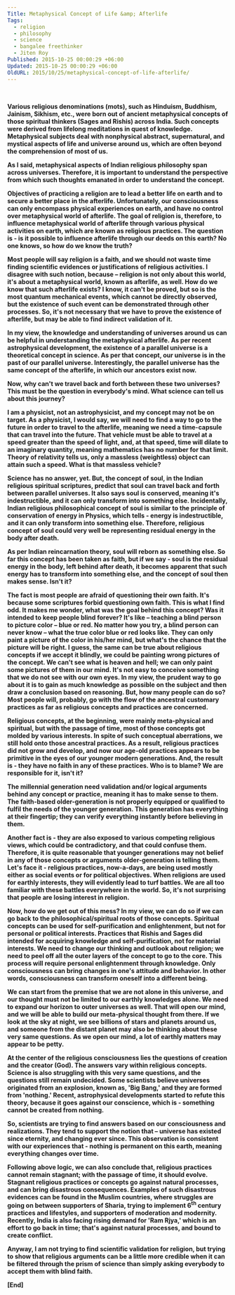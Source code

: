 ```yaml
---
Title: Metaphysical Concept of Life &amp; Afterlife
Tags:
  - religion
  - philosophy
  - science
  - bangalee freethinker
  - Jiten Roy
Published: 2015-10-25 00:00:29 +06:00
Updated: 2015-10-25 00:00:29 +06:00
OldURL: 2015/10/25/metaphysical-concept-of-life-afterlife/
---
```


<strong> </strong>

<strong>Various religious denominations (mots), such as Hinduism, Buddhism, Jainism, Sikhism, etc., were born out of ancient metaphysical concepts of those spiritual thinkers (Sages and Rishis) across India. Such concepts were derived from lifelong meditations in quest of knowledge. Metaphysical subjects deal with nonphysical abstract, supernatural, and mystical aspects of life and universe around us, which are often beyond the comprehension of most of us. </strong>

<strong>As I said, metaphysical aspects of Indian religious philosophy span across universes. Therefore, it is important to understand the perspective from which such thoughts emanated in order to understand the concept. </strong>

<strong>Objectives of practicing a religion are to lead a better life on earth and to secure a better place in the afterlife. Unfortunately, our consciousness can only encompass physical experiences on earth, and have no control over metaphysical world of afterlife. The goal of religion is, therefore, to influence metaphysical world of afterlife through various physical activities on earth, which are known as religious practices. The question is - is it possible to influence afterlife through our deeds on this earth? No one knows, so how do we know the truth? </strong>

<strong>Most people will say religion is a faith, and we should not waste time finding scientific evidences or justifications of religious activities. I disagree with such notion, because – religion is not only about this world, it's about a metaphysical world, known as afterlife, as well. How do we know that such afterlife exists? I know, it can't be proved, but so is the most quantum mechanical events, which cannot be directly observed, but the existence of such event can be demonstrated through other processes. So, it's not necessary that we have to prove the existence of afterlife, but may be able to find indirect validation of it. </strong>

<strong>In my view, the knowledge and understanding of universes around us can be helpful in understanding the metaphysical afterlife. As per recent astrophysical development, the existence of a parallel universe is a theoretical concept in science. As per that concept, our universe is in the past of our parallel universe. Interestingly, the parallel universe has the same concept of the afterlife, in which our ancestors exist now. </strong>

<strong>Now, why can't we travel back and forth between these two universes? This must be the question in everybody's mind. What science can tell us about this journey?</strong>

<strong>I am a physicist, not an astrophysicist, and my concept may not be on target. As a physicist, I would say, we will need to find a way to go to the future in order to travel to the afterlife, meaning we need a time-capsule that can travel into the future. That vehicle must be able to travel at a speed greater than the speed of light, and, at that speed, time will dilate to an imaginary quantity, meaning mathematics has no number for that limit. Theory of relativity tells us, only a massless (weightless) object can attain such a speed. What is that massless vehicle? </strong>

<strong>Science has no answer, yet. But, the concept of soul, in the Indian religious spiritual scriptures, predict that soul can travel back and forth between parallel universes. It also says soul is conserved, meaning it's indestructible, and it can only transform into something else. Incidentally, Indian religious philosophical concept of soul is similar to the principle of conservation of energy in Physics, which tells - energy is indestructible, and it can only transform into something else. Therefore, religious concept of soul could very well be representing residual energy in the body after death.</strong>

<strong>As per Indian reincarnation theory, soul will reborn as something else. So far this concept has been taken as faith, but if we say - soul is the residual energy in the body, left behind after death, it becomes apparent that such energy has to transform into something else, and the concept of soul then makes sense. Isn't it?</strong>

<strong>The fact is most people are afraid of questioning their own faith. It's because some scriptures forbid questioning own faith. This is what I find odd. It makes me wonder, what was the goal behind this concept? Was it intended to keep people blind forever? It's like – teaching a blind person to picture color – blue or red. No matter how you try, a blind person can never know – what the true color blue or red looks like. They can only paint a picture of the color in his/her mind, but what's the chance that the picture will be right. I guess, the same can be true about religious concepts if we accept it blindly, we could be painting wrong pictures of the concept. We can't see what is heaven and hell; we can only paint some pictures of them in our mind. It's not easy to conceive something that we do not see with our own eyes. In my view, the prudent way to go about it is to gain as much knowledge as possible on the subject and then draw a conclusion based on reasoning. But, how many people can do so? Most people will, probably, go with the flow of the ancestral customary practices as far as religious concepts and practices are concerned. </strong>

<strong>Religious concepts, at the beginning, were mainly meta-physical and spiritual, but with the passage of time, most of those concepts got molded by various interests. In spite of such conceptual aberrations, we still hold onto those ancestral practices. As a result, religious practices did not grow and develop, and now our age-old practices appears to be primitive in the eyes of our younger modern generations. And, the result is - they have no faith in any of these practices. Who is to blame? We are responsible for it, isn't it? </strong>

<strong>The millennial generation need validation and/or logical arguments behind any concept or practice, meaning it has to make sense to them. The faith-based older-generation is not properly equipped or qualified to fulfil the needs of the younger generation. This generation has everything at their fingertip; they can verify everything instantly before believing in them. </strong>

<strong>Another fact is - they are also exposed to various competing religious views, which could be contradictory, and that could confuse them. Therefore, it is quite reasonable that younger generations may not belief in any of those concepts or arguments older-generation is telling them. Let's face it - religious practices, now-a-days, are being used mostly either as social events or for political objectives. When religions are used for earthly interests, they will evidently lead to turf battles. We are all too familiar with these battles everywhere in the world. So, it's not surprising that people are losing interest in religion.</strong>

<strong>Now, how do we get out of this mess? In my view, we can do so if we can go back to the philosophical/spiritual roots of those concepts. Spiritual concepts can be used for self-purification and enlightenment, but not for personal or political interests. Practices that Rishis and Sages did intended for acquiring knowledge and self-purification, not for material interests. We need to change our thinking and outlook about religion; we need to peel off all the outer layers of the concept to go to the core. This process will require personal enlightenment through knowledge. Only consciousness can bring changes in one's attitude and behavior. In other words, consciousness can transform oneself into a different being. </strong>

<strong>We can start from the premise that we are not alone in this universe, and our thought must not be limited to our earthly knowledges alone. We need to expand our horizon to outer universes as well. That will open our mind, and we will be able to build our meta-physical thought from there. If we look at the sky at night, we see billions of stars and planets around us, and someone from the distant planet may also be thinking about these very same questions. As we open our mind, a lot of earthly matters may appear to be petty. </strong>

<strong>At the center of the religious consciousness lies the questions of creation and the creator (God). The answers vary within religious concepts. Science is also struggling with this very same questions, and the questions still remain undecided. Some scientists believe universes originated from an explosion, known as, 'Big Bang,' and they are formed from 'nothing.' Recent, astrophysical developments started to refute this theory, because it goes against our conscience, which is - something cannot be created from nothing. </strong>

<strong>So, scientists are trying to find answers based on our consciousness and realizations. They tend to support the notion that – universe has existed since eternity, and changing ever since. This observation is consistent with our experiences that - nothing is permanent on this earth, meaning everything changes over time. </strong>

<strong>Following above logic, we can also conclude that, religious practices cannot remain stagnant; with the passage of time, it should evolve. Stagnant religious practices or concepts go against natural processes, and can bring disastrous consequences. Examples of such disastrous evidences can be found in the Muslim countries, where struggles are going on between supporters of Sharia, trying to implement 6<sup>th</sup> century practices and lifestyles, and supporters of moderation and modernity. Recently, India is also facing rising demand for 'Ram Rjya,' which is an effort to go back in time; that's against natural processes, and bound to create conflict.</strong>

<strong>Anyway, I am not trying to find scientific validation for religion, but trying to show that religious arguments can be a little more credible when it can be filtered through the prism of science than simply asking everybody to accept them with blind faith. </strong>

<strong>[End]</strong>
